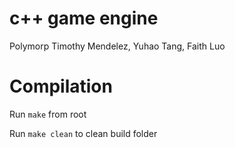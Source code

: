 # c++ game engine
Polymorp
Timothy Mendelez, Yuhao Tang, Faith Luo

# Compilation

Run `make` from root

Run `make clean` to clean build folder

